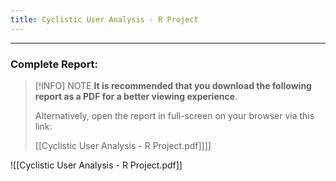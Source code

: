 ```yaml
---
title: Cyclistic User Analysis - R Project
---
```

---

### Complete Report:


> [!INFO] NOTE
> **It is recommended that you download the following report as a PDF for a better viewing experience**.
> 
> Alternatively, open the report in full-screen on your browser via this link:
> 
> [[Cyclistic User Analysis - R Project.pdf]]]]


![[Cyclistic User Analysis - R Project.pdf]]




